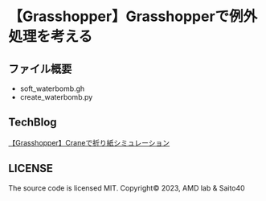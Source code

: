 # 【Grasshopper】Grasshopperで例外処理を考える

## ファイル概要

- soft_waterbomb.gh
- create_waterbomb.py

## TechBlog

[【Grasshopper】Craneで折り紙シミュレーション](https://amdlaboratory.com/amdblog/【grasshopper】craneで折り紙シミュレーション)

## LICENSE

The source code is licensed MIT. Copyright© 2023, AMD lab & Saito40
